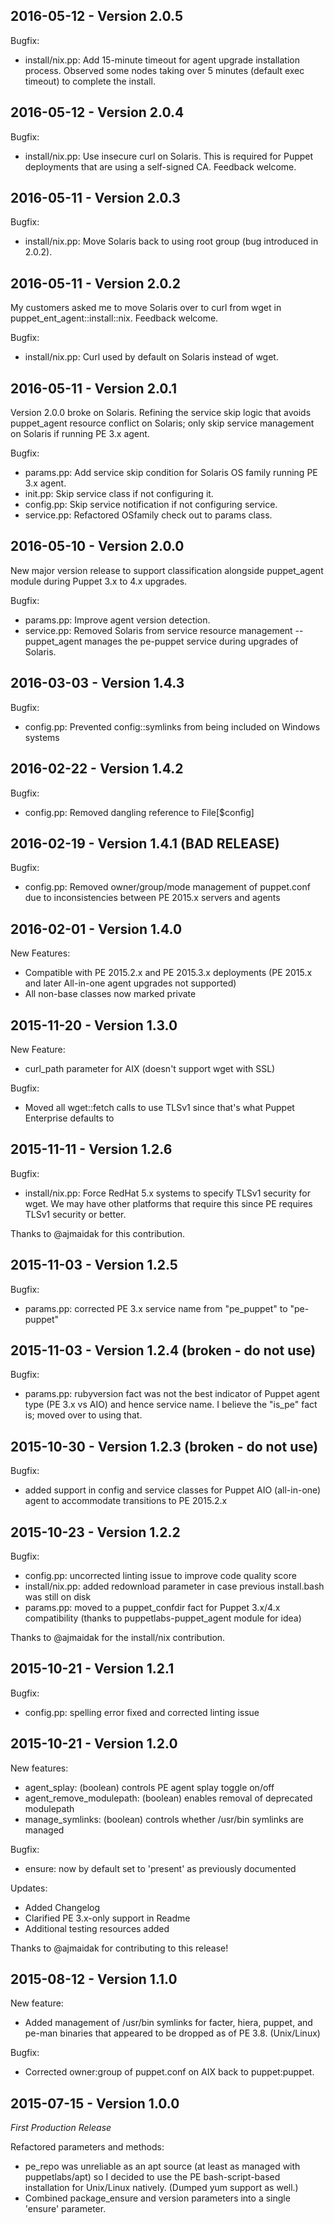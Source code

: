 ## 2016-05-12 - Version 2.0.5

Bugfix:
* install/nix.pp: Add 15-minute timeout for agent upgrade installation process.  Observed some nodes taking over 5 minutes (default exec timeout) to complete the install.

## 2016-05-12 - Version 2.0.4

Bugfix:
* install/nix.pp: Use insecure curl on Solaris.  This is required for Puppet deployments that are using a self-signed CA.  Feedback welcome.

## 2016-05-11 - Version 2.0.3

Bugfix:
* install/nix.pp: Move Solaris back to using root group (bug introduced in 2.0.2).

## 2016-05-11 - Version 2.0.2

My customers asked me to move Solaris over to curl from wget in puppet_ent_agent::install::nix.  Feedback welcome.

Bugfix:
* install/nix.pp: Curl used by default on Solaris instead of wget.

## 2016-05-11 - Version 2.0.1

Version 2.0.0 broke on Solaris.  Refining the service skip logic that avoids puppet_agent resource conflict on Solaris; only skip service management on Solaris if running PE 3.x agent.

Bugfix:
* params.pp: Add service skip condition for Solaris OS family running PE 3.x agent.
* init.pp: Skip service class if not configuring it.
* config.pp: Skip service notification if not configuring service.
* service.pp: Refactored OSfamily check out to params class.

## 2016-05-10 - Version 2.0.0

New major version release to support classification alongside puppet_agent module during Puppet 3.x to 4.x upgrades.

Bugfix:
* params.pp: Improve agent version detection.
* service.pp: Removed Solaris from service resource management -- puppet_agent manages the pe-puppet service during upgrades of Solaris.

## 2016-03-03 - Version 1.4.3

Bugfix:
* config.pp: Prevented config::symlinks from being included on Windows systems

## 2016-02-22 - Version 1.4.2

Bugfix:
* config.pp: Removed dangling reference to File[$config]

## 2016-02-19 - Version 1.4.1 (BAD RELEASE)

Bugfix:
* config.pp: Removed owner/group/mode management of puppet.conf due to inconsistencies between PE 2015.x servers and agents

## 2016-02-01 - Version 1.4.0

New Features:
* Compatible with PE 2015.2.x and PE 2015.3.x deployments (PE 2015.x and later All-in-one agent upgrades not supported)
* All non-base classes now marked private

## 2015-11-20 - Version 1.3.0

New Feature:
* curl_path parameter for AIX (doesn't support wget with SSL)

Bugfix:
* Moved all wget::fetch calls to use TLSv1 since that's what Puppet Enterprise defaults to

## 2015-11-11 - Version 1.2.6

Bugfix:
* install/nix.pp: Force RedHat 5.x systems to specify TLSv1 security for wget.  We may have other platforms that require this since PE requires TLSv1 security or better.

Thanks to @ajmaidak for this contribution.

## 2015-11-03 - Version 1.2.5

Bugfix:
* params.pp: corrected PE 3.x service name from "pe_puppet" to "pe-puppet"

## 2015-11-03 - Version 1.2.4 (broken - do not use)

Bugfix:
* params.pp: rubyversion fact was not the best indicator of Puppet agent type (PE 3.x vs AIO) and hence service name.  I believe the "is_pe" fact is; moved over to using that.

## 2015-10-30 - Version 1.2.3 (broken - do not use)

Bugfix:
* added support in config and service classes for Puppet AIO (all-in-one) agent to accommodate transitions to PE 2015.2.x

## 2015-10-23 - Version 1.2.2

Bugfix:
* config.pp: uncorrected linting issue to improve code quality score
* install/nix.pp: added redownload parameter in case previous install.bash was still on disk
* params.pp: moved to a puppet_confdir fact for Puppet 3.x/4.x compatibility (thanks to puppetlabs-puppet_agent module for idea)

Thanks to @ajmaidak for the install/nix contribution.

## 2015-10-21 - Version 1.2.1

Bugfix:
* config.pp: spelling error fixed and corrected linting issue

## 2015-10-21 - Version 1.2.0

New features:
* agent_splay: (boolean) controls PE agent splay toggle on/off
* agent_remove_modulepath: (boolean) enables removal of deprecated modulepath
* manage_symlinks: (boolean) controls whether /usr/bin symlinks are managed

Bugfix:
* ensure: now by default set to 'present' as previously documented

Updates:
* Added Changelog
* Clarified PE 3.x-only support in Readme
* Additional testing resources added

Thanks to @ajmaidak for contributing to this release!

## 2015-08-12 - Version 1.1.0

New feature:
* Added management of /usr/bin symlinks for facter, hiera, puppet, and pe-man binaries that appeared to be dropped as of PE 3.8. (Unix/Linux)

Bugfix:
* Corrected owner:group of puppet.conf on AIX back to puppet:puppet.

## 2015-07-15 - Version 1.0.0

*First Production Release*

Refactored parameters and methods:
* pe_repo was unreliable as an apt source (at least as managed with puppetlabs/apt) so I decided to use the PE bash-script-based installation for Unix/Linux natively. (Dumped yum support as well.)
* Combined package_ensure and version parameters into a single 'ensure' parameter.
